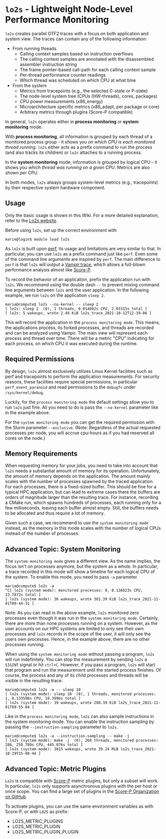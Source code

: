 # `lo2s` - Lightweight Node-Level Performance Monitoring

`lo2s` creates parallel OTF2 traces with a focus on both application and system view.
The traces can contain any of the following information:

 * From running threads
   * Calling context samples based on instruction overflows
   * The calling context samples are annotated with the disassembled assembler instruction string
   * The frame pointer-based call-path for each calling context sample
   * Per-thread performance counter readings
   * Which thread was scheduled on which CPU at what time
 * From the system
   * Metrics from tracepoints (e.g., the selected C-state or P-state)
   * The node-level system tree (CPUs (HW-threads), cores, packages)
   * CPU power measurements (x86_energy)
   * Microarchitecture specific metrics (x86_adapt, per package or core)
   * Arbitrary metrics through plugins (Score-P compatible)

In general, `lo2s` operates either in **process monitoring** or **system monitoring** mode.

With **process monitoring**, all information is grouped by each thread of a monitored process
group - it shows you *on which CPU is each monitored thread running*. `lo2s` either acts as a
prefix command to run the process (and also tracks its children) or `lo2s` attaches to a running
process.

In the **system monitoring** mode, information is grouped by logical CPU - it shows you
*which thread was running on a given CPU*. Metrics are also shown per CPU.

In both modes, `lo2s` always groups system-level metrics (e.g., tracepoints) by their respective
system hardware component.

## Usage

Only the basic usage is shown in this Wiki. For a more detailed explanation, refer to the
[Lo2s website](https://github.com/tud-zih-energy/lo2s).

Before using `lo2s`, set up the correct environment with

```console
marie@login$ module load lo2s
```

As `lo2s` is built upon [perf](perf_tools.md), its usage and limitations are very similar to that.
In particular, you can use `lo2s` as a prefix command just like `perf`. Even some of the command
line arguments are inspired by `perf`. The main difference to `perf` is that `lo2s` will output
a [Vampir trace](vampir.md), which allows a full-blown performance analysis almost like
[Score-P](scorep.md).

To record the behavior of an application, prefix the application run with `lo2s`. We recommend
using the double dash `--` to prevent mixing command line arguments between `lo2s` and the user
application. In the following example, we run `lo2s` on the application `sleep 2`.

```console
marie@compute$ lo2s --no-kernel -- sleep 2
[ lo2s: sleep 2  (0), 1 threads, 0.014082s CPU, 2.03315s total ]
[ lo2s: 5 wakeups, wrote 2.48 KiB lo2s_trace_2021-10-12T12-39-06 ]
```

This will record the application in the `process monitoring mode`. This means, the applications
process, its forked processes, and threads are recorded and can be analyzed using Vampir.
The main view will represent each process and thread over time. There will be a metric "CPU"
indicating for each process, on which CPU it was executed during the runtime.

## Required Permissions

By design, `lo2s` almost exclusively utilizes Linux Kernel facilities such as perf and tracepoints
to perform the application measurements. For security reasons, these facilities require special
permissions, in particular `perf_event_paranoid` and read permissions to the `debugfs` under
`/sys/kernel/debug`.

Luckily, for the `process monitoring mode` the default settings allow you to run `lo2s` just fine.
All you need to do is pass the `--no-kernel` parameter like in the example above.

For the `system monitoring mode` you can get the required permission with the Slurm parameter
`--exclusive`. (Note: Regardless of the actual requested processes per node, you will accrue
cpu-hours as if you had reserved all cores on the node.)

## Memory Requirements

When requesting memory for your jobs, you need to take into account that `lo2s` needs a substantial
amount of memory for its operation. Unfortunately, the amount of memory depends on the application.
The amount mainly scales with the number of processes spawned by the traced application. For each
processes, there is a fixed-sized buffer. This should be fine for a typical HPC application, but
can lead to extreme cases there the buffers are orders of magnitude larger than the resulting trace.
For instance, recording a CMake run, which spawns hundreds of processes, each running only for
a few milliseconds, leaving each buffer almost empty. Still, the buffers needs to be allocated
and thus require a lot of memory.

Given such a case, we recommend to use the `system monitoring mode` instead, as the memory in this
mode scales with the number of logical CPUs instead of the number of processes.

## Advanced Topic: System Monitoring

The `system monitoring mode` gives a different view. As the name implies, the focus isn't on processes
anymore, but the system as a whole. In particular, a trace recorded in this mode will show a timeline
for each logical CPU of the system. To enable this mode, you need to pass `-a` parameter.

```console
marie@compute$ lo2s -a
^C[ lo2s (system mode): monitored processes: 0, 0.136623s CPU, 13.7872s total ]
[ lo2s (system mode): 36 wakeups, wrote 301.39 KiB lo2s_trace_2021-11-01T09-44-31 ]
```

Note: As you can read in the above example, `lo2s` monitored zero processes even though it was run
in the `system monitoring mode`. Certainly, there are more than none processes running on a system.
However, as the user accounts on our HPC systems are limited to only see their own processes and `lo2s`
records in the scope of the user, it will only see the users own processes. Hence, in the example
above, there are no other processes running.

When using the `system monitoring mode` without passing a program, `lo2s` will run indefinitely.
You can stop the measurement by sending `lo2s` a `SIGINT` signal or hit `ctrl+C`. However, if you pass
a program, `lo2s` will start that program and run the measurement until the started process finishes.
Of course, the process and any of its child processes and threads will be visible in the resulting trace.

```console
marie@compute$ lo2s -a -- sleep 10
[ lo2s (system mode): sleep 10  (0), 1 threads, monitored processes: 1, 0.133598s CPU, 10.3996s total ]
[ lo2s (system mode): 39 wakeups, wrote 280.39 KiB lo2s_trace_2021-11-01T09-55-04 ]
```

Like in the `process monitoring mode`, `lo2s` can also sample instructions in the system monitoring mode.
You can enable the instruction sampling by passing the `--instruction-sampling` parameter to `lo2s`.

```console
marie@compute$ lo2s -a --instruction-sampling -- make -j
[ lo2s (system mode): make -j  (0), 268 threads, monitored processes: 286, 258.789s CPU, 445.076s total ]
[ lo2s (system mode): 3815 wakeups, wrote 39.24 MiB lo2s_trace_2021-10-29T15-08-44 ]
```

## Advanced Topic: Metric Plugins

`Lo2s` is compatible with [Score-P](scorep.md) metric plugins, but only a subset will work.
In particular, `lo2s` only supports asynchronous plugins with the per host or once scope.
You can find a large set of plugins in the [Score-P Organization on GitHub](https://github.com/score-p).

To activate plugins, you can use the same environment variables as with Score-P, or with `LO2S` as
prefix:

  - LO2S_METRIC_PLUGINS
  - LO2S_METRIC_PLUGIN
  - LO2S_METRIC_PLUGIN_PLUGIN
